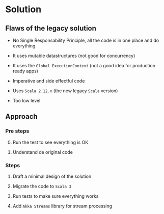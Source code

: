 # Solution

## Flaws of the legacy solution

- No Single Responsability Principle, all the code is in one place and do everything.

- It uses mutable datastructures (not good for concurrency)

- It uses the `Global ExecutionContext` (not a good idea for production ready apps)

- Imperative and side effectful code

- Uses `Scala 2.12.x` (the new legacy `Scala` version)

- Too low level

## Approach

### Pre steps

0. Run the test to see everything is OK

1. Understand de original code

### Steps

1. Draft a minimal design of the solution

2. Migrate the code to `Scala 3`

3. Run tests to make sure everything works

4. Add `Akka Streams` library for stream processing
